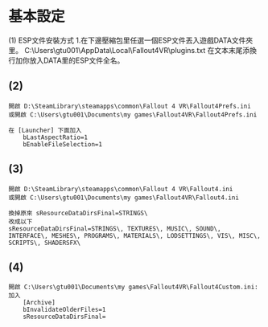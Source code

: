 基本設定
===
(1)
	ESP文件安裝方式
	1.在下邊壓縮包里任選一個ESP文件丟入遊戲DATA文件夾里。
	C:\Users\gtu001\AppData\Local\Fallout4VR\plugins.txt
	在文本末尾添換行加你放入DATA里的ESP文件全名。


(2)
---
	開啟 D:\SteamLibrary\steamapps\common\Fallout 4 VR\Fallout4Prefs.ini
	或開啟 C:\Users\gtu001\Documents\my games\Fallout4VR\Fallout4Prefs.ini

	在 [Launcher] 下面加入
		bLastAspectRatio=1
		bEnableFileSelection=1

(3)
---
	開啟 D:\SteamLibrary\steamapps\common\Fallout 4 VR\Fallout4.ini
	或開啟 C:\Users\gtu001\Documents\my games\Fallout4VR\Fallout4.ini

	換掉原來 sResourceDataDirsFinal=STRINGS\
	改成以下
	sResourceDataDirsFinal=STRINGS\, TEXTURES\, MUSIC\, SOUND\, INTERFACE\, MESHES\, PROGRAMS\, MATERIALS\, LODSETTINGS\, VIS\, MISC\, SCRIPTS\, SHADERSFX\

(4)
---
	開啟 C:\Users\gtu001\Documents\my games\Fallout4VR\Fallout4Custom.ini: 
	加入
		[Archive]
		bInvalidateOlderFiles=1
		sResourceDataDirsFinal=